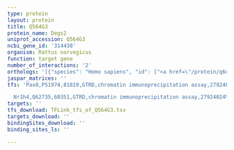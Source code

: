 ```yaml
---
type: protein
layout: protein
title: Q564G3
protein_name: Degs2
uniprot_accession: Q564G3
ncbi_gene_id: '314438'
organism: Rattus norvegicus
function: target gene
number_of_interactions: '2'
orthologs: '[{"species": "Homo sapiens", "id": ["<a href=\"/protein/q6qhc5\">Q6QHC5</a>"]}, {"species": "Danio rerio", "id": ["<a href=\"/protein/f1qw74\">F1QW74</a>"]}, {"species": "Mus musculus", "id": ["<a href=\"/protein/q8r2f2\">Q8R2F2</a>"]}, {"species": "Caenorhabditis elegans", "id": ["<a href=\"/protein/g5ec63\">G5EC63</a>", "<a href=\"/protein/o44186\">O44186</a>"]}, {"species": "Drosophila melanogaster", "id": ["<a href=\"/protein/q94515\">Q94515</a>"]}]'
jaspar_matrices: ''
tfs: 'Pax8,P51974,81819,GTRD,chromatin immunoprecipitation assay,27924024%5Buid%5D,No

  Nr1h4,Q62735,60351,GTRD,chromatin immunoprecipitation assay,27924024%5Buid%5D,No'
targets: ''
tfs_download: TFLink_tfs_of_Q564G3.tsv
targets_download: ''
bindingSites_download: ''
binding_sites_ls: ''

---
```

